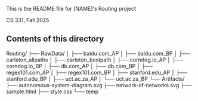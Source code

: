 This is the README file for [NAME]'s Routing project 

CS 331, Fall 2025

## Contents of this directory

Routing/
├── RawData/
│   ├── baidu.com_AP
│   ├── baidu.com_BP
│   ├── carleton_allpaths
│   ├── carleton_bestpath
│   ├── corndog.io_AP
│   ├── corndog.io_BP
│   ├── db.com_AP
│   ├── db.com_BP
│   ├── regex101.com_AP
│   ├── regex101.com_BP
│   ├── stanford.edu_AP
│   ├── stanford.edu_BP
│   ├── uct.ac.za_AP
│   └── uct.ac.za_BP
└── Artifacts/
    ├── autonomous-system-diagram.svg
    ├── network-of-networks.svg
    ├── sample.html
    ├── style.css
    └── temp
